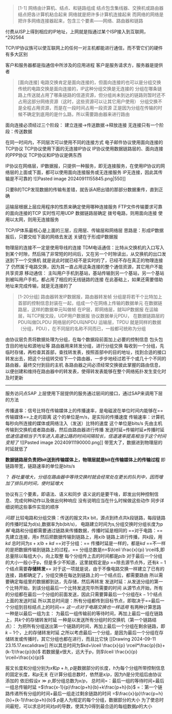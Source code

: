 
> [1-1]
> 网络由计算机、结点、和链路组成
> 	结点包含集线器、交换机或路由器
> 		结点把各计算机粘合起来
> 网络就是把许多计算机连接起来
> 而网络的网络是把许多网络连接器起来，包含三个要素——网络、路由器和链路

付费从ISP上得到相应的IP地址，上网就是指通过某个ISP接入到互联网，
^292564


TCP/IP协议族可以使互联网上的任何一对主机都能进行通信，而不管它们的硬件有多大区别

客户和服务器都是指通信中所涉及的应用进程
	客户是服务请求方，服务器是提供者



> [面向连接]
> 电路交换肯定是面向连接的，但面向连接的也可以是分组交换
> 传统的电路交换是面向连接的，IP这种分组交换是无连接的
> 	分组在哪条链路上传送就占用了哪条链路的信道资源，但分组尚未到达的链路则暂时还不占用这部分网络资源（这时，这些资源可以让其它用户使用）
> 			分组交换不是全程占用资源，而是在一段时间占用一段资源
> 				正是因为分组在传输的时候不确定到底用的是什么路，所以需要路由器来进行路由

	

面向连接必须经过三个阶段：
	建立连接->传送数据->释放连接
无连接只有一个阶段：传送数据

在同一时间内，不同层次可以使用不同的连接方式
	电子邮件协议使用面向连接的TCP协议
	TCP协议使用下面的无连接IP协议
	IP协议使用数据链路层的、面向连接的PPP协议
			TCP协议和IP协议是俩东西


IP协议在网络层，IP数据报，只提供一种服务，即无连接服务，在使用IP协议的网络层的上面或下面，都可以使用面向连接服务或无连接服务
IP无连接，因此其传输是不可靠的
![[Pasted image 20240911155845.png|550]]

只要B的TCP发现数据的传输有差错，就告诉A把出错的那部分数据重传，直到正确


运输层根据上层应用程序的性质来确定使用哪种连接服务
	FTP文件传输要求可靠的面向连接的TCP
	实时性可用UDP
数据链路层确定
	拨号电路，则用面向连接
	使用以太网，则用无连接服务

TCP/IP体系最核心是上面的三层，应用层、传输层和网络层
	思路是：形成IP数据报后，只要交给下面的网络去发送
		关键在于形成IP数据报



物理层的连接不一定是使用导线的连接
TDM电话通信：比特从交换机的入口写入到某个时隙，然后隔了非常短的时间后，又在另一个时隙读出，从交换机的出口发送到下一个交换机
	就是说此时就已经不是实时的了，已经不存在真正的物理连接了
			仍然属于电路交换，因为其一直占用这条连接的整个通信资源，其它用户不能共享资源
	移动通信：
		主叫用户手机到基站，基站传输到另一个基站，另一个基站到被叫用户手机，都占用了相应的无线链路的连接
	在此基础上，如果还需要借助地址来完成传输，就是无连接的了



> [1-20分组]
>路由器转发IP数据报，路由器转发帧
分组是将若干个比特加上首部的控制信息封装在一起，组成一个在网络上传输的数据单元
	在数据链路层，这样的数据单元叫做帧
	在IP层，即网络层，就叫IP数据报
	在运输层，叫TCP报文段，UDP用户数据报
协议数据单元PDU，
	在数据链路层的PDU叫做DLPDU
	网络层的PDU叫NPDU
	运输层，TPDU
就是同样的数据（分组，PDU），在不同层的名称不同而已，一般都可统称为分组

由协议层负责将数据处理为分组，在每个数据段前面加上必要的控制信息
	包头包含目的地址和源地址等
路由器用来转发分组，进行分组交换
	每收到一个分组，先临时存储，再检查其首部，查找转发表，按照首部中的目的地址，找到合适的接口转发出去，把这个分组转交给下一个路由器，一步步地经过若干个或几十个不同的路由器，最终交付到目的主机
		各路由器之间必须经常交换彼此掌握的路由信息，以便创建和维持在路由器中的转发表，使得转发表能够在整个网络拓扑发生变化时及时更新


---

服务访问点SAP
	上层使用下层提供的服务通过层间的接口，通过SAP来调用下层的方法


传播速率：信号比特在传输媒体上的传播速率，是电磁波在单位时间内能够在==传输媒体==上走的距离
	这个的单位是m/s，是实际的传播速度
传输速率：计算机每秒向所连接的媒体或网络注入（发送）比特的速度
	这个单位是bits/s
先由主机传输到交换机或者路由器，然后由路由器进行传播
	发送时延=传输时延≠传播时延
*低速信道相当于汽车进入高速公路的时间间隔较长，信道速率提高相当于这个时间变短了*
![[Pasted image 20240911190000.png]]
带宽大了，数据进到物理层的时延就低了

**数据链路层负责把bit送到传输媒体上，物理层就是bit在传输媒体上的传输过程**
	即链路带宽，链路速率的单位是bits/s


？
*吞吐量增大，分组在路由器中等待交换时就会经常处在更长的队列中，因而增加了排队的时间，使时延增大*


协议有三个要素，即语法、语义和同步
	语义说的是要干啥，即发出何种控制信息、完成何种动作以及做出何种响应
		没有说明应当在什么时候做这些动作
	同步详细说明这些事件实现的顺序


*问题*
比较电路和分组交换：传送的报文共x bit，源点到终点共k段链路，每段链路的传播时延为d(s),数据率为b(bit/s)，
电路建立时间为s,分组交换时分组长度为p
*解*
电路和分组都需要通过链路来传播数据，传播时延是相同的
==对于电路：==
	先建立连接，用$s$
	然后把数据传输到链路上，用$x/b$
	链路上进行传播，共k段，用$kd$
总时间为$s+x/b+kd$
==对于分组：==
	传播时延是一样的，都是$kd$
	==不一样的是把数据传输到链路上的过程，==
		分组总数是$n=$$\lceil \frac{x}{p} \rceil$,即总量除以每组大小，向上取整
		每个分组传上去的时间都是$p/b$
			对于最后一个分组的大小一般小于p，但是多少不知道，这里就假定是p
		==除去源节点外，还有$k-1$个结点需要**存储转发**==
			对于这一项就是说，由于不像电路交换一样建立了已有的连接，路都确定了，分组交换在每达到链路上的一个结点后，都需要路由
				所以需要确定每组里的数据都到达，先存储，然后再转发
	发送时延：从发送分组的第一个比特开始，到该分组最后一个比特发送完毕所需要的时间
		从源节点开始，所有的分组都在最后一个分组的前面发送，因此只需要算最后一个分组在$k-1$个结点上面的发送时延
所以其总时间是：所有分组都传到目标节点，即取决于==最后一个分组到目标结点上的时间==
	*这一点对于电路交换也一样适用*
	有两种计算思路
		一种是以最后一组为主：
			为最后一组传输前的等待时间，再加上最后一组在链路上，共$k$个的存储转发时延
		一种是以发送所有分组时的交换机（第一个链路结点）：
			为把所有分组送出第一个链路的时间，再加上最后一个分组在剩余链路，即$k-1$个，上的存储转发时延
	之所以考虑最后一个分组，是因为最后一个分组在存储转发或传播时，其它分组也都在进行，而且比它快
[[Drawing 2024-09-11 23.15.17.excalidraw]]
所以其总时间为$kd+\lceil \frac{x}{p} \rceil*\frac{p}{b}+(k-1)\frac{p}{b}$
若数据量$x$很大，远大于$p$，则$\lceil \frac{x}{p} \rceil=\frac{x}{p}$

报文长度和分组分别为$x$和$p+h$,
	$p$是数据部分的长度，$h$为每个分组所带控制信息的固定长度，和$p$无关
在计算分组总数时，依然是$x/p$，因为$h$是分完组后由协议添加的
依旧假设$x\gg p$,即分组总数为$x/p$，
总时间=：最后一组的等待时间+最后一组总传输时延
		=$\frac{x-1}{p}\frac{p+h}{b}+k\frac{p+h}{b}$
	=：第一个链路传递所有分组的时间+最后一组走过剩余链路的时间
		=$\frac{x}{p}\frac{p+h}{b}+(k-1)\frac{p+h}{b}$
$p$是人为规定的每个分组，数据部分的大小
为了使总时间最短，可以求总时间对$p$的导数，使其为0得到最合适的每组数据$p$的大小

